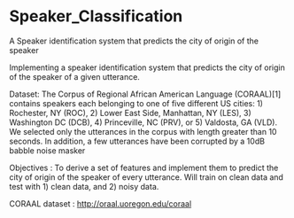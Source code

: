 # Speaker_Classification
A Speaker identification system that predicts the city of origin of the speaker

Implementing a speaker identification system that predicts the city of origin of the speaker of a given utterance.

Dataset: The Corpus of Regional African American Language (CORAAL)[1] contains speakers each
belonging to one of five different US cities: 1) Rochester, NY (ROC), 2) Lower East Side,
Manhattan, NY (LES), 3) Washington DC (DCB), 4) Princeville, NC (PRV), or 5) Valdosta, GA
(VLD). We selected only the utterances in the corpus with length greater than 10 seconds. In
addition, a few utterances have been corrupted by a 10dB babble noise masker

Objectives : To derive a set of features and implement them to predict the city of origin of the speaker
of every utterance. Will train on clean data and test with 1) clean data, and 2) noisy data.

CORAAL dataset : http://oraal.uoregon.edu/coraal
